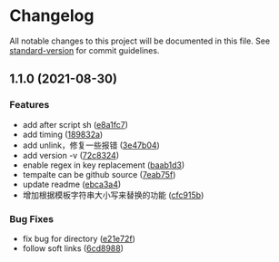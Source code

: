 # Changelog

All notable changes to this project will be documented in this file. See [standard-version](https://github.com/conventional-changelog/standard-version) for commit guidelines.

## 1.1.0 (2021-08-30)

### Features

* add after script sh ([e8a1fc7](https://github.com/zk4/coge/commit/e8a1fc7312115cc7fb6417c52d45f12ef7bd9c77))
* add timing ([189832a](https://github.com/zk4/coge/commit/189832a910b321c314cdb9a29a32460b8b47e9c5))
* add unlink，修复一些报错 ([3e47b04](https://github.com/zk4/coge/commit/3e47b04710dada6d68815242cfdbd2482b84d15c))
* add version -v ([72c8324](https://github.com/zk4/coge/commit/72c832480108396b334f179fcde27d5f25759b50))
* enable regex in key replacement ([baab1d3](https://github.com/zk4/coge/commit/baab1d30db65135e3fb09576aa367d81790b7dab))
* tempalte can be github source ([7eab75f](https://github.com/zk4/coge/commit/7eab75f2836abdb0a5df0eee4154625d4e016eb1))
* update readme ([ebca3a4](https://github.com/zk4/coge/commit/ebca3a49cfa2218b243f05f053fef594cf620975))
* 增加根据模板字符串大小写来替换的功能 ([cfc915b](https://github.com/zk4/coge/commit/cfc915b24d1b3e7ed060c55340de6f0ebe5ac4ec))


### Bug Fixes

* fix bug for directory ([e21e72f](https://github.com/zk4/coge/commit/e21e72f2af4ce46a604f9c8cee2f64cf065ac3c7))
* follow soft links ([6cd8988](https://github.com/zk4/coge/commit/6cd8988fc66ca631f619f1dd3ecf32be2aa21ed6))
